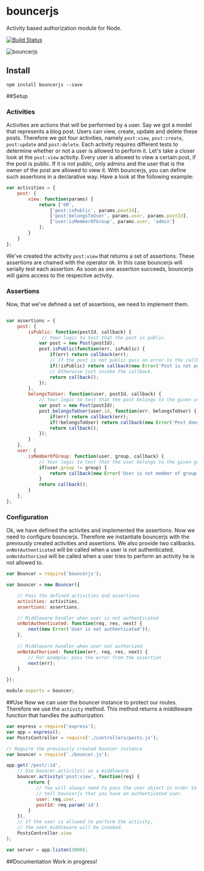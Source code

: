 bouncerjs
=========

Activity based authorization module for Node. 

[![Build Status](https://travis-ci.org/malte-wessel/bouncerjs.svg?branch=master)](https://travis-ci.org/malte-wessel/bouncerjs)

![bouncerjs](http://wp.patheos.com.s3.amazonaws.com/blogs/deaconsbench/files/2013/12/bouncer.jpg "bouncerjs")

## Install

````
npm install bouncerjs --save
````

##Setup

### Activities
Activities are actions that will be performed by a user. Say we got a model that represents a blog post. Users can view, create, update and delete these posts. Therefore we got four activities, namely `post:view`, `post:create`, `post:update` and `post:delete`. Each activity requires different tests to determine whether or not a user is allowed to perform it. Let's take a closer look at the `post:view` activity. Every user is allowed to view a certain post, if the post is public. If it is not public, only admins and the user that is the owner of the post are allowed to view it. With bouncerjs, you can define such assertions in a declarative way. Have a look at the following example:

```javascript
var activities = {
    post: {
        view: function(params) {
            return ['OR',
                ['post:isPublic', params.postId],
                ['post:belongsToUser', params.user, params.postId],
                ['user:isMemberOfGroup', params.user, 'admin']                
            ];
        }
    }
};
```

We've created the activity `post:view` that returns a set of assertions. These assertions are chained with the operator `OR`. In this case bouncerjs will serially test each assertion. As soon as one assertion succeeds, bouncerjs will gains access to the respective activity.

### Assertions
Now, that we've defined a set of assertions, we need to implement them. 

```javascript

var assertions = {
    post: {
        isPublic: function(postId, callback) {
             // Your logic to test that the post is public.
            var post = new Post(postId);
            post.isPublic(function(err, isPublic) {
                if(err) return callback(err);
                // If the post is not public pass an error to the callback
                if(!isPublic) return callback(new Error('Post is not public'));
                // Otherwise just invoke the callback.
                return callback();
            });
        },
        belongsToUser: function(user, postId, callback) {
            // Your logic to test that the post belongs to the given user.
            var post = new Post(postId);
            post.belongsToUser(user.id, function(err, belongsToUser) {
                if(err) return callback(err);
                if(!belongsToUser) return callback(new Error('Post does not belong to user'));
                return callback();
            });
        }
    },
    user: {
        isMemberOfGroup: function(user, group, callback) {
            // Your logic to test that the user belongs to the given group.
            if(user.group != group) {
                return callback(new Error('User is not member of group ' + group));
            }
            return callback();
        }
    },
};
```

### Configuration
Ok, we have defined the activites and implemented the assertions. Now we need to configure bouncerjs. Therefore we instantiate bouncerjs with the previously created activities and assertions. We also provide two callbacks. `onNotAuthenticated` will be called when a user is not authenticated. `onNotAuthorized` will be called when a user tries to perform an activity he is not allowed to.

```javascript
var Bouncer = require('bouncerjs');

var bouncer = new Bouncer({

    // Pass the defined activities and assertions
    activities: activities,
    assertions: assertions,

    // Middleware handler when user is not authenticated
    onNotAuthenticated: function(req, res, next) {
        next(new Error('User is not authenticated'));
    },
    
    // Middleware handler when user not authorized
    onNotAuthorized: function(err, req, res, next) {
        // For example: pass the error from the assertion
        next(err);
    }

});

module.exports = bouncer;
```

##Use
Now we can user the bouncer instance to protect our routes. Therefore we use the `activity` method. This method returns a middleware function that handles the authorization.

```javascript
var express = require('express');
var app = express();
var PostsController = require('./controllers/posts.js');

// Require the previously created bouncer instance
var bouncer = require('./bouncer.js');

app.get('/post/:id', 
    // Use bouncer.activity() as a middleware
    bouncer.activity('post:view', function(req) {
        return {
           // You will always need to pass the user object in order to 
           // tell bouncerjs that you have an authenticated user.
           user: req.user,
           postId: req.param('id')
        }
    }),
    // If the user is allowed to perform the activity,
    // the next middleware will be invoked.
    PostsController.view
);

var server = app.listen(3000);

```

##Documentation
Work in progress!
